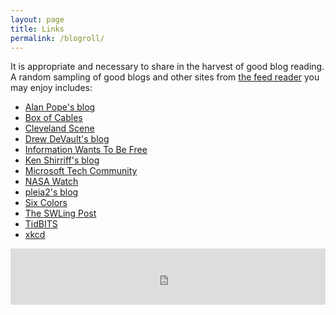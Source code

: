 ```yaml
---
layout: page
title: Links
permalink: /blogroll/
---
```


It is appropriate and necessary to share in the harvest of good blog reading.  A random sampling of good blogs and other sites from [the feed reader](https://code.launchpad.net/~skellat/+git/FeedReadingFeeds) you may enjoy includes:

* [Alan Pope's blog](https://popey.com/blog/)
* [Box of Cables](https://boxofcables.dev/)
* [Cleveland Scene](https://www.clevescene.com/)
* [Drew DeVault's blog](https://drewdevault.com/)
* [Information Wants To Be Free](https://meredith.wolfwater.com/wordpress)
* [Ken Shirriff's blog](http://www.righto.com/)
* [Microsoft Tech Community](https://techcommunity.microsoft.com/)
* [NASA Watch](http://nasawatch.com)
* [pleia2's blog](https://princessleia.com/journal)
* [Six Colors](https://sixcolors.com/)
* [The SWLing Post](https://swling.com/blog)
* [TidBITS](https://tidbits.com/)
* [xkcd](https://xkcd.com/)

<iframe src="http://prx.mx/embed" scrolling="no" frameborder="0" style="width:100%;height:90px"></iframe>
